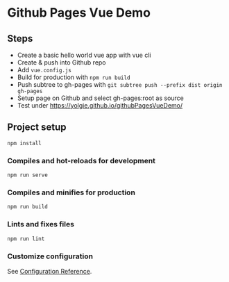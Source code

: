 # Github Pages Vue Demo

## Steps
* Create a basic hello world vue app with vue cli
* Create & push into Github repo
* Add `vue.config.js`
* Build for production with `npm run build`
* Push subtree to gh-pages with `git subtree push --prefix dist origin gh-pages`
* Setup page on Github and select gh-pages:root as source
* Test under https://yolgie.github.io/githubPagesVueDemo/

## Project setup
```
npm install
```

### Compiles and hot-reloads for development
```
npm run serve
```

### Compiles and minifies for production
```
npm run build
```

### Lints and fixes files
```
npm run lint
```

### Customize configuration
See [Configuration Reference](https://cli.vuejs.org/config/).

